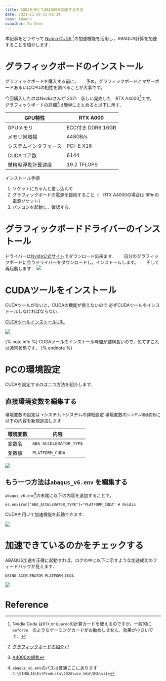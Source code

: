 ```yaml
---
title: CUDAを用いてABAQUSを加速する方法
date: 2021-11-20 15:01:24
tags: Abaqus
coauthor: Yu Chen
---
```


本記事をどうやって [Nvidia CUDA](https://developer.nvidia.com/zh-cn/cuda-toolkit) [^1]の加速機能を活用し，ABAQUS計算を加速することを紹介します．

<!--more-->
# グラフィックボードのインストール
グラフィックボードを購入する前に，　　
予め，グラフィックボードとマザーボードあるいはCPUの相性を調べることが大事です。

今回購入したのはNvidiaさんが 2021　新しい発売した　RTX A4000[^2]です。　　
グラフィックボードの詳細[^3]は簡単にまとめると以下に示す．

|GPU特性|RTX A000|
|-----|------|
|GPUメモリ| ECC付き DDR6 16GB|
|メモリ帯域幅|448GB/s|
|システムインタフェース|PCI-E X16|
|CUDAコア数|6144|
|単精度浮動計算速度|19.2 TFLOPS|

インストール手順
1. ソケットにちゃんと差し込んで
2. グラフィックボードの電源を接続すること（　RTX A4000の場合は 6Pinの電源ソケット）
3. パソコンを起動し，確認する．

# グラフィックボードドライバーのインストール
ドライバーは[Nvida公式サイト](https://www.nvidia.co.jp/Download/index.aspx?lang=jp)でダウンロード出来ます．　　
自分のグラフィックボードに合うドライバーをダウンロードし，インストールします。　　
そして再起動します．
![](https://i.imgur.com/ylSk04C.png)

# CUDAツールをインストール
CUDAツールがないと，CUDAの機能が使えないので
必ずCUDAツールをインストールしなければならない．

[CUDAツールインストールURL](https://developer.nvidia.com/zh-cn/cuda-toolkit)

![](https://i.imgur.com/KgAsN7K.png)

{% note info %} 
CUDAツールのインストール時間が結構長いので，慌てずこれは通常状態です．
{% endnote %}

# PCの環境設定
CUDAを設定するのは二つ方法を紹介します．

## 直接環境変数を編集する
環境変数の設定は→システム→システムの詳細設定
環境変数の`システム環境変数`に以下の内容を新規追加します:  

|環境変数|内容|
|------|------|
|変数名|`ABA_ACCELERATOR_TYPE`|
|変数値|`PLATFORM_CUDA`|

![](https://i.imgur.com/xEUpwAm.png)

## もう一つ方法は`abaqus_v6.env` を編集する
 `abaqus_v6.env`[^4]の末尾に以下の内容を追加することで，
 ```TEXT
os.environ["ABA_ACCELERATOR_TYPE"]="PLATFORM_CUDA" # Nvidia
 ```
CUDAを用いて加速機能を起動できます．

![](https://i.imgur.com/6Ui3AIK.png)

# 加速できているのかをチェックする
ABAQUS加速を正確に起動すれば，ログの中に以下に示すような加速成功のフィードバックが見えます．
```
USING ACCELERATOR PLATFORM_CUDA

```

![](https://i.imgur.com/WZRgoEt.png)


# Reference

[^1]: Nvidia Cuda は`RTX` or `Quardo`の計算カードを使えるのですが，一般的に `Geforce`　のようなゲーミングカードがお勧めしません．効果が小さいです．  
[^2]: [グラフィックボードの紹介](https://www.nvidia.com/en-us/design-visualization/rtx-a4000/) 
[^3]: [A4000の規格](https://www.nvidia.cn/content/dam/en-zz/Solutions/gtcs21/rtx-a4000/nvidia-rtx-a4000-datasheet.pdf)
[^4]: `abaqus_v6.env`のパスは普通ここにあります`C:\SIMULIA\EstProducts\2020\win_b64\SMA\site`
